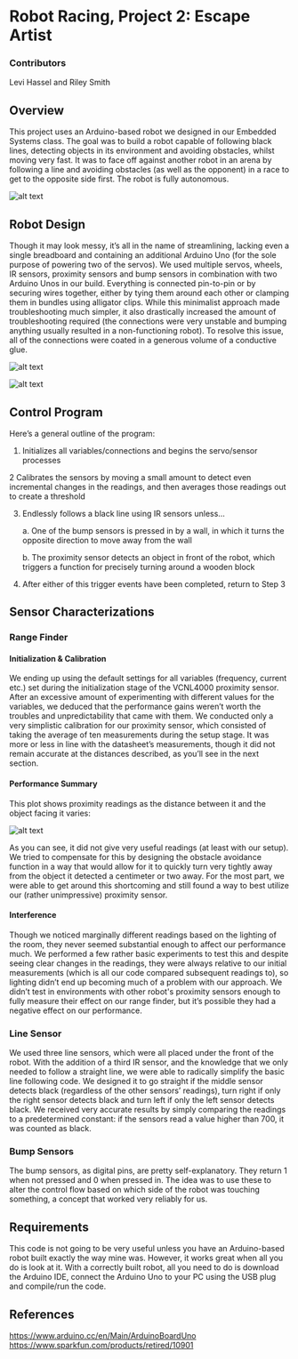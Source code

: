 # Robot Racing, Project 2: Escape Artist

### Contributors
Levi Hassel and Riley Smith

## Overview
This project uses an Arduino-based robot we designed in our Embedded Systems class. The goal was to build a robot capable of following black lines, detecting objects in its environment and avoiding obstacles, whilst moving very fast. It was to face off against another robot in an arena by following a line and avoiding obstacles (as well as the opponent) in a race to get to the opposite side first. The robot is fully autonomous.

![alt text](https://cloud.githubusercontent.com/assets/9669653/22046556/11dbd766-dce7-11e6-9a4f-c97d38055161.png "Project Overview")

## Robot Design
Though it may look messy, it’s all in the name of streamlining, lacking even a single breadboard and containing an additional Arduino Uno (for the sole purpose of powering two of the servos). We used multiple servos, wheels, IR sensors, proximity sensors and bump sensors in combination with two Arduino Unos in our build. Everything is connected pin-to-pin or by securing wires together, either by tying them around each other or clamping them in bundles using alligator clips. While this minimalist approach made troubleshooting much simpler, it also drastically increased the amount of troubleshooting required (the connections were very unstable and bumping anything usually resulted in a non-functioning robot). To resolve this issue, all of the connections were coated in a generous volume of a conductive glue.

![alt text](https://cloud.githubusercontent.com/assets/9669653/22046555/11dad0e6-dce7-11e6-838a-7da0b6579f54.jpg "Robot Design")

![alt text](https://cloud.githubusercontent.com/assets/9669653/22046554/11d807a8-dce7-11e6-8768-b9ea0a53969a.jpg "Robot Design")

## Control Program
Here’s a general outline of the program:

1. Initializes all variables/connections and begins the servo/sensor processes

2 Calibrates the sensors by moving a small amount to detect even incremental changes in the readings, and then averages those readings out to create a threshold

3. Endlessly follows a black line using IR sensors unless…

   a. One of the bump sensors is pressed in by a wall, in which it turns the opposite direction to move away from the wall
   
   b. The proximity sensor detects an object in front of the robot, which triggers a function for precisely turning around a wooden block
   
4. After either of this trigger events have been completed, return to Step 3


## Sensor Characterizations
### Range Finder
#### Initialization & Calibration
We ending up using the default settings for all variables (frequency, current etc.) set during the initialization stage of the VCNL4000 proximity sensor. After an excessive amount of experimenting with different values for the variables, we deduced that the performance gains weren’t worth the troubles and unpredictability that came with them. We conducted only a very simplistic calibration for our proximity sensor, which consisted of taking the average of ten measurements during the setup stage. It was more or less in line with the datasheet’s measurements, though it did not remain accurate at the distances described, as you’ll see in the next section.

#### Performance Summary
This plot shows proximity readings as the distance between it and the object facing it varies:

![alt text](https://cloud.githubusercontent.com/assets/9669653/22046971/c868ee18-dce9-11e6-9c62-07c183ccc2a0.png "Proximity Readings")

As you can see, it did not give very useful readings (at least with our setup). We tried to compensate for this by designing the obstacle avoidance function in a way that would allow for it to quickly turn very tightly away from the object it detected a centimeter or two away. For the most part, we were able to get around this shortcoming and still found a way to best utilize our (rather unimpressive) proximity sensor.

#### Interference
Though we noticed marginally different readings based on the lighting of the room, they never seemed substantial enough to affect our performance much. We performed a few rather basic experiments to test this and despite seeing clear changes in the readings, they were always relative to our initial measurements (which is all our code compared subsequent readings to), so lighting didn’t end up becoming much of a problem with our approach. We didn’t test in environments with other robot's proximity sensors enough to fully measure their effect on our range finder, but it’s possible they had a negative effect on our performance.

### Line Sensor
We used three line sensors, which were all placed under the front of the robot. With the addition of a third IR sensor, and the knowledge that we only needed to follow a straight line, we were able to radically simplify the basic line following code. We designed it to go straight if the middle sensor detects black (regardless of the other sensors’ readings), turn right if only the right sensor detects black and turn left if only the left sensor detects black. We received very accurate results by simply comparing the readings to a predetermined constant: if the sensors read a value higher than 700, it was counted as black.

### Bump Sensors
The bump sensors, as digital pins, are pretty self-explanatory. They return 1 when not pressed and 0 when pressed in. The idea was to use these to alter the control flow based on which side of the robot was touching something, a concept that worked very reliably for us.

## Requirements
This code is not going to be very useful unless you have an Arduino-based robot built exactly the way mine was. However, it works great when all you do is look at it. With a correctly built robot, all you need to do is download the Arduino IDE, connect the Arduino Uno to your PC using the USB plug and compile/run the code.

## References
https://www.arduino.cc/en/Main/ArduinoBoardUno
https://www.sparkfun.com/products/retired/10901




